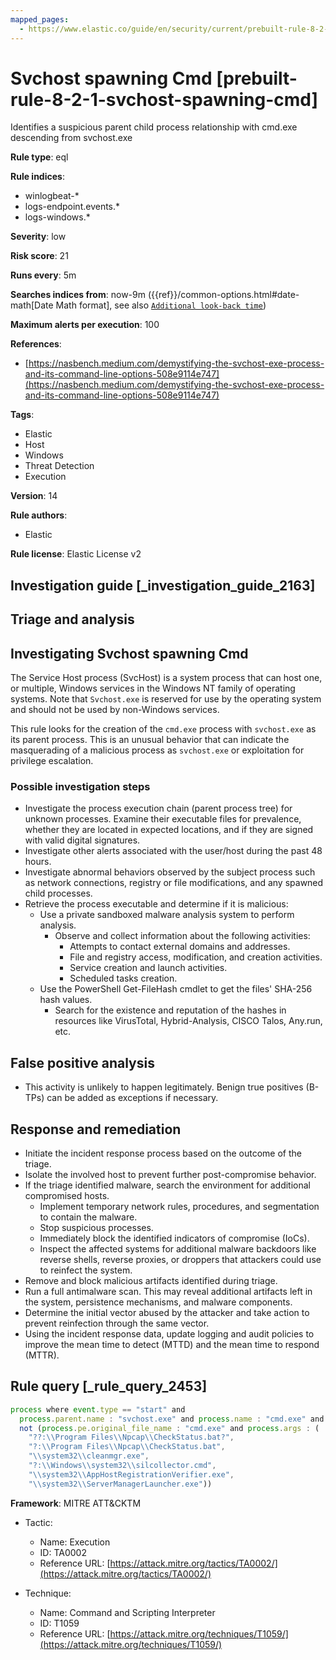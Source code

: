 ```yaml
---
mapped_pages:
  - https://www.elastic.co/guide/en/security/current/prebuilt-rule-8-2-1-svchost-spawning-cmd.html
---
```


# Svchost spawning Cmd [prebuilt-rule-8-2-1-svchost-spawning-cmd]

Identifies a suspicious parent child process relationship with cmd.exe descending from svchost.exe

**Rule type**: eql

**Rule indices**:

* winlogbeat-*
* logs-endpoint.events.*
* logs-windows.*

**Severity**: low

**Risk score**: 21

**Runs every**: 5m

**Searches indices from**: now-9m ({{ref}}/common-options.html#date-math[Date Math format], see also [`Additional look-back time`](docs-content://solutions/security/detect-and-alert/create-detection-rule.md#rule-schedule))

**Maximum alerts per execution**: 100

**References**:

* [https://nasbench.medium.com/demystifying-the-svchost-exe-process-and-its-command-line-options-508e9114e747](https://nasbench.medium.com/demystifying-the-svchost-exe-process-and-its-command-line-options-508e9114e747)

**Tags**:

* Elastic
* Host
* Windows
* Threat Detection
* Execution

**Version**: 14

**Rule authors**:

* Elastic

**Rule license**: Elastic License v2

## Investigation guide [_investigation_guide_2163]

## Triage and analysis

## Investigating Svchost spawning Cmd

The Service Host process (SvcHost) is a system process that can host one, or multiple, Windows services in the Windows
NT family of operating systems. Note that `Svchost.exe` is reserved for use by the operating system and should not be
used by non-Windows services.

This rule looks for the creation of the `cmd.exe` process with `svchost.exe` as its parent process. This is an unusual
behavior that can indicate the masquerading of a malicious process as `svchost.exe` or exploitation for privilege
escalation.

### Possible investigation steps

- Investigate the process execution chain (parent process tree) for unknown processes. Examine their executable files
for prevalence, whether they are located in expected locations, and if they are signed with valid digital signatures.
- Investigate other alerts associated with the user/host during the past 48 hours.
- Investigate abnormal behaviors observed by the subject process such as network connections, registry or file
modifications, and any spawned child processes.
- Retrieve the process executable and determine if it is malicious:
  - Use a private sandboxed malware analysis system to perform analysis.
    - Observe and collect information about the following activities:
      - Attempts to contact external domains and addresses.
      - File and registry access, modification, and creation activities.
      - Service creation and launch activities.
      - Scheduled tasks creation.
  - Use the PowerShell Get-FileHash cmdlet to get the files' SHA-256 hash values.
    - Search for the existence and reputation of the hashes in resources like VirusTotal, Hybrid-Analysis, CISCO Talos, Any.run, etc.

## False positive analysis

- This activity is unlikely to happen legitimately. Benign true positives (B-TPs) can be added as exceptions if necessary.

## Response and remediation

- Initiate the incident response process based on the outcome of the triage.
- Isolate the involved host to prevent further post-compromise behavior.
- If the triage identified malware, search the environment for additional compromised hosts.
  - Implement temporary network rules, procedures, and segmentation to contain the malware.
  - Stop suspicious processes.
  - Immediately block the identified indicators of compromise (IoCs).
  - Inspect the affected systems for additional malware backdoors like reverse shells, reverse proxies, or droppers that
  attackers could use to reinfect the system.
- Remove and block malicious artifacts identified during triage.
- Run a full antimalware scan. This may reveal additional artifacts left in the system, persistence mechanisms, and
malware components.
- Determine the initial vector abused by the attacker and take action to prevent reinfection through the same vector.
- Using the incident response data, update logging and audit policies to improve the mean time to detect (MTTD) and the
mean time to respond (MTTR).

## Rule query [_rule_query_2453]

```js
process where event.type == "start" and
  process.parent.name : "svchost.exe" and process.name : "cmd.exe" and
  not (process.pe.original_file_name : "cmd.exe" and process.args : (
    "??:\\Program Files\\Npcap\\CheckStatus.bat?",
    "?:\\Program Files\\Npcap\\CheckStatus.bat",
    "\\system32\\cleanmgr.exe",
    "?:\\Windows\\system32\\silcollector.cmd",
    "\\system32\\AppHostRegistrationVerifier.exe",
    "\\system32\\ServerManagerLauncher.exe"))
```

**Framework**: MITRE ATT&CKTM

* Tactic:

    * Name: Execution
    * ID: TA0002
    * Reference URL: [https://attack.mitre.org/tactics/TA0002/](https://attack.mitre.org/tactics/TA0002/)

* Technique:

    * Name: Command and Scripting Interpreter
    * ID: T1059
    * Reference URL: [https://attack.mitre.org/techniques/T1059/](https://attack.mitre.org/techniques/T1059/)



